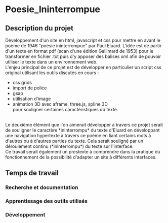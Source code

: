 # Poesie_Ininterrompue

## Description du projet

Développement d'un site en html, javascript et css pour mettre en avant le poème de 1946 "poésie ininterrompue" par Paul Eluard. L'idée est de partir d'un texte en format pdf (scan d'une édition Gallimard de 1953) pour le transformer en fichier .txt puis d'y apposer des balises xml afin de pouvoir utiliser le texte dans un environnement web. </br>
L'enjeu principal de ce projet est de développer en particulier un script css original utilisant les outils discutés en cours : 
- css grids
- import de police
- gsap
- utilisation d'image 
- animation 3D avec aframe, three.js, spline 3D </br>
pour souligner certaines caractéristiques du texte.
</br>
Le deuxième élément que l'on aimerait développer à travers ce projet serait de souligner le caractère *ininterrompu* du texte d'Eluard en développant une navigation hypertexte à travers ce poème en liant certains mots à d'autres ou à d'autres parties du texte. Cela serait souligné par un déroulement continu (*ininterrompu*) du texte sur l'interface. </br>
Ce travail serait également un prestexte à comprendre dans la pratique du fonctionnement de la possibilité d'adapter un site à différents interfaces.

## Temps de travail

### Recherche et documentation

### Apprentissage des outils utilisés

### Développement 
